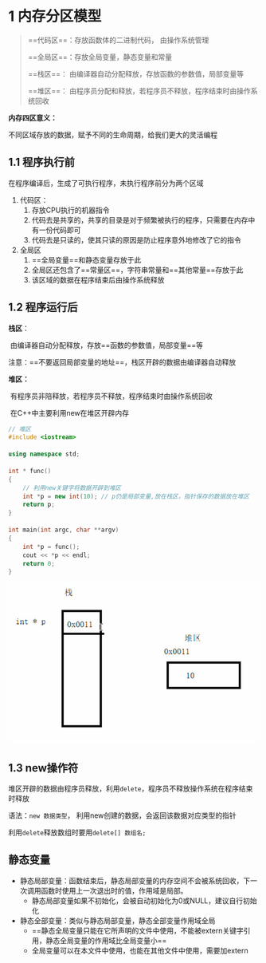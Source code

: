 # 1 内存分区模型

> ==代码区==：存放函数体的二进制代码， 由操作系统管理
>
> ==全局区==：存放全局变量，静态变量和常量
>
> ==栈区==： 由编译器自动分配释放，存放函数的参数值，局部变量等
>
> ==堆区==： 由程序员分配和释放，若程序员不释放，程序结束时由操作系统回收



**内存四区意义：**

不同区域存放的数据，赋予不同的生命周期，给我们更大的灵活编程

## 1.1 程序执行前

在程序编译后，生成了可执行程序，未执行程序前分为两个区域

1. 代码区：
   1. 存放CPU执行的机器指令
   2. 代码去是共享的，共享的目录是对于频繁被执行的程序，只需要在内存中有一份代码即可
   3. 代码去是只读的，使其只读的原因是防止程序意外地修改了它的指令
2. 全局区
   1. ==全局变量==和静态变量存放于此
   2. 全局区还包含了==常量区==，字符串常量和==其他常量==存放于此
   3. 该区域的数据在程序结束后由操作系统释放

## 1.2 程序运行后

**栈区**：

​	由编译器自动分配释放，存放==函数的参数值，局部变量==等

注意：==不要返回局部变量的地址==，栈区开辟的数据由编译器自动释放



**堆区：**

​	有程序员非陪释放，若程序员不释放，程序结束时由操作系统回收

​	在C++中主要利用new在堆区开辟内存

```c++
// 堆区
#include <iostream>

using namespace std;

int * func()
{
    // 利用new关键字将数据开辟到堆区
    int *p = new int(10); // p仍是局部变量,放在栈区，指针保存的数据放在堆区
    return p;
}

int main(int argc, char **argv)
{
    int *p = func();
    cout << *p << endl;
    return 0;
}
```

![image-20201111175518090](pics/05_%E7%A8%8B%E5%BA%8F%E7%9A%84%E5%86%85%E5%AD%98%E6%A8%A1%E5%9E%8B/image-20201111175518090.png)

## 1.3 new操作符

堆区开辟的数据由程序员释放，利用`delete`，程序员不释放操作系统在程序结束时释放

语法：`new 数据类型`， 利用new创建的数据，会返回该数据对应类型的指针

利用`delete`释放数组时要用`delete[] 数组名;`



## 静态变量

* 静态局部变量：函数结束后，静态局部变量的内存空间不会被系统回收，下一次调用函数时使用上一次退出时的值，作用域是局部。
  * 静态局部变量如果不初始化，会被自动初始化为0或NULL，建议自行初始化
* 静态全部变量：类似与静态局部变量，静态全部变量作用域全局
  * ==静态全局变量只能在它所声明的文件中使用，不能被extern关键字引用，静态全局变量的作用域比全局变量小==
  * 全局变量可以在本文件中使用，也能在其他文件中使用，需要加extern